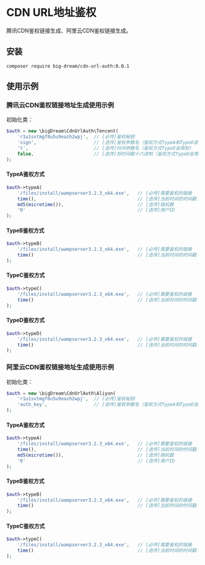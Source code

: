 # CDN URL地址鉴权

腾讯CDN鉴权链接生成、阿里云CDN鉴权链接生成。

## 安装
```
composer require big-dream/cdn-url-auth:0.0.1
```

## 使用示例

### 腾讯云CDN鉴权链接地址生成使用示例

初始化类：
```php
$auth = new \bigDream\CdnUrlAuth\Tencent(
    'r1u1sxtmgf8u5u9eazh2wpj',  // [必传]鉴权秘钥
    'sign',                     // [选传]鉴权参数名（鉴权方式TypeA和TypeD会用到）
    't',                        // [选传]时间参数名（鉴权方式TypeD会用到）
    false,                      // [选传]将时间戳十六进制（鉴权方式TypeD会用到）
);
```

#### TypeA鉴权方式

```php
$auth->typeA(
    '/files/install/wampserver3.2.3_x64.exe',   // [必传]需要鉴权的链接
    time(),                                     // [选传]当前时间的时间戳
    md5(microtime()),                           // [选传]随机数
    '0'                                         // [选传]用户ID 
);
```

#### TypeB鉴权方式

```php
$auth->typeB(
    '/files/install/wampserver3.2.3_x64.exe',   // [必传]需要鉴权的链接
    time()                                      // [选传]当前时间的时间戳
);
```

#### TypeC鉴权方式

```php
$auth->typeC(
    '/files/install/wampserver3.2.3_x64.exe',   // [必传]需要鉴权的链接
    time()                                      // [选传]当前时间的时间戳
);
```

#### TypeD鉴权方式

```php
$auth->typeD(
    '/files/install/wampserver3.2.3_x64.exe',   // [必传]需要鉴权的链接
    time()                                      // [选传]当前时间的时间戳
);
```

### 阿里云CDN鉴权链接地址生成使用示例

初始化类：
```php
$auth = new \bigDream\CdnUrlAuth\Aliyun(
    'r1u1sxtmgf8u5u9eazh2wpj',  // [必传]鉴权秘钥
    'auth_key',                 // [选传]鉴权参数名（鉴权方式TypeA和TypeD会用到）
);
```

#### TypeA鉴权方式

```php
$auth->typeA(
    '/files/install/wampserver3.2.3_x64.exe',   // [必传]需要鉴权的链接
    time(),                                     // [选传]当前时间的时间戳
    md5(microtime()),                           // [选传]随机数
    '0'                                         // [选传]用户ID 
);
```

#### TypeB鉴权方式

```php
$auth->typeB(
    '/files/install/wampserver3.2.3_x64.exe',   // [必传]需要鉴权的链接
    time()                                      // [选传]当前时间的时间戳
);
```

#### TypeC鉴权方式

```php
$auth->typeC(
    '/files/install/wampserver3.2.3_x64.exe',   // [必传]需要鉴权的链接
    time()                                      // [选传]当前时间的时间戳
);
```